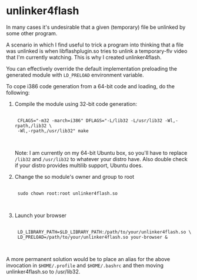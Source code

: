 unlinker4flash
=============

In many cases it's undesirable that a given (temporary) file be unlinked by some
other program.

A scenario in which I find useful to trick a program into thinking that a file
was unlinked is when libflashplugin.so tries to unlink a temporary-flv video
that I'm currently watching. This is why I created unlinker4flash.

You can effectively override the default implementation preloading the generated
module with `LD_PRELOAD` environment variable.

To cope i386 code generation from a 64-bit code and loading, do the following:

1. Compile the module using 32-bit code generation:

    <pre>
    <code>
    CFLAGS="-m32 -march=i386" DFLAGS="-L/lib32 -L/usr/lib32 -Wl,-rpath,/lib32 \
    -Wl,-rpath,/usr/lib32" make
    </code>
    </pre>

    Note: I am currently on my 64-bit Ubuntu box, so you'll have to replace
    `/lib32` and `/usr/lib32` to whatever your distro have. Also 
    double check if your distro provides multilib support, Ubuntu does.

1. Change the so module's owner and group to root

    <pre>
    <code>
    sudo chown root:root unlinker4flash.so
    </code>
    </pre>

1. Launch your browser

    <pre>
    <code>
    LD_LIBRARY_PATH=$LD_LIBRARY_PATH:/path/to/your/unlinker4flash.so \
    LD_PRELOAD=/path/to/your/unlinker4flash.so your-browser &
    </code>
    </pre>

A more permanent solution would be to place an alias for the above invocation in
`$HOME/.profile` and `$HOME/.bashrc` and then moving unlinker4flash.so to 
/usr/lib32.
